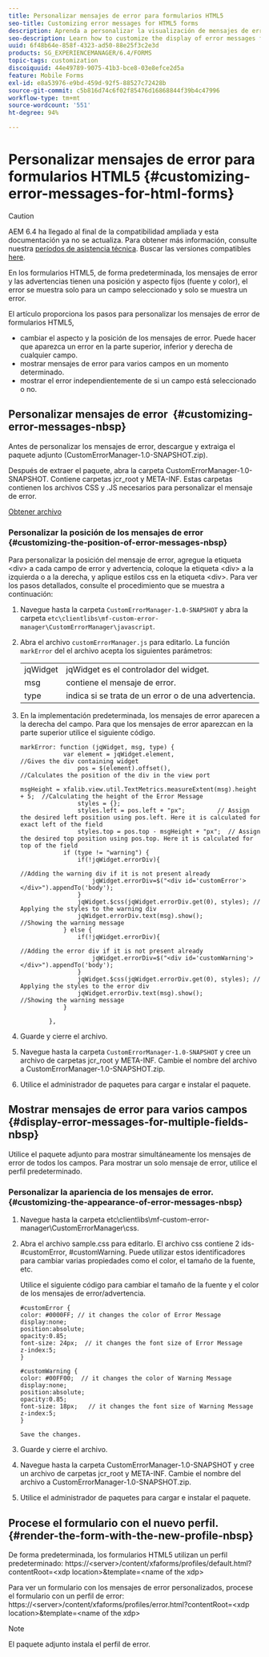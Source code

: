 ```yaml
---
title: Personalizar mensajes de error para formularios HTML5
seo-title: Customizing error messages for HTML5 forms
description: Aprenda a personalizar la visualización de mensajes de error para formularios HTML5, incluido cómo cambiar su posición y apariencia.
seo-description: Learn how to customize the display of error messages for HTML5 forms including how to change their position and appearance.
uuid: 6f48b64e-858f-4323-ad50-88e25f3c2e3d
products: SG_EXPERIENCEMANAGER/6.4/FORMS
topic-tags: customization
discoiquuid: 44e49789-9075-41b3-bce8-03e8efce2d5a
feature: Mobile Forms
exl-id: e8a53976-e9bd-459d-92f5-88527c72428b
source-git-commit: c5b816d74c6f02f85476d16868844f39b4c47996
workflow-type: tm+mt
source-wordcount: '551'
ht-degree: 94%

---
```


# Personalizar mensajes de error para formularios HTML5 {#customizing-error-messages-for-html-forms}

>[!CAUTION]
>
>AEM 6.4 ha llegado al final de la compatibilidad ampliada y esta documentación ya no se actualiza. Para obtener más información, consulte nuestra [períodos de asistencia técnica](https://helpx.adobe.com/es/support/programs/eol-matrix.html). Buscar las versiones compatibles [here](https://experienceleague.adobe.com/docs/).

En los formularios HTML5, de forma predeterminada, los mensajes de error y las advertencias tienen una posición y aspecto fijos (fuente y color), el error se muestra solo para un campo seleccionado y solo se muestra un error.

El artículo proporciona los pasos para personalizar los mensajes de error de formularios HTML5,

* cambiar el aspecto y la posición de los mensajes de error. Puede hacer que aparezca un error en la parte superior, inferior y derecha de cualquier campo.
* mostrar mensajes de error para varios campos en un momento determinado.
* mostrar el error independientemente de si un campo está seleccionado o no.

## Personalizar mensajes de error  {#customizing-error-messages-nbsp}

Antes de personalizar los mensajes de error, descargue y extraiga el paquete adjunto (CustomErrorManager-1.0-SNAPSHOT.zip).

Después de extraer el paquete, abra la carpeta CustomErrorManager-1.0-SNAPSHOT. Contiene carpetas jcr_root y META-INF. Estas carpetas contienen los archivos CSS y .JS necesarios para personalizar el mensaje de error.

[Obtener archivo](assets/customerrormanager-1.0-snapshot.zip)

### Personalizar la posición de los mensajes de error  {#customizing-the-position-of-error-messages-nbsp}

Para personalizar la posición del mensaje de error, agregue la etiqueta &lt;div> a cada campo de error y advertencia, coloque la etiqueta &lt;div> a la izquierda o a la derecha, y aplique estilos css en la etiqueta &lt;div>. Para ver los pasos detallados, consulte el procedimiento que se muestra a continuación:

1. Navegue hasta la carpeta `CustomErrorManager-1.0-SNAPSHOT` y abra la carpeta `etc\clientlibs\mf-custom-error-manager\CustomErrorManager\javascript`.
1. Abra el archivo `customErrorManager.js` para editarlo. La función `markError` del el archivo acepta los siguientes parámetros:

   |  |  |
   |---|---|
   | jqWidget | jqWidget es el controlador del widget. |
   | msg | contiene el mensaje de error. |
   | type | indica si se trata de un error o de una advertencia. |

1. En la implementación predeterminada, los mensajes de error aparecen a la derecha del campo. Para que los mensajes de error aparezcan en la parte superior utilice el siguiente código.

   ```
   markError: function (jqWidget, msg, type) {
               var element = jqWidget.element,                                //Gives the div containing widget
                   pos = $(element).offset(),                          //Calculates the position of the div in the view port
                                                                   msgHeight = xfalib.view.util.TextMetrics.measureExtent(msg).height + 5;  //Calculating the height of the Error Message
                   styles = {};
                   styles.left = pos.left + "px";         // Assign the desired left position using pos.left. Here it is calculated for exact left of the field 
                   styles.top = pos.top - msgHeight + "px";  // Assign the desired top position using pos.top. Here it is calculated for top of the field 
               if (type != "warning") {
                   if(!jqWidget.errorDiv){
                                                                                   //Adding the warning div if it is not present already
                       jqWidget.errorDiv=$("<div id='customError'></div>").appendTo('body');
                   }
                   jqWidget.$css(jqWidget.errorDiv.get(0), styles); // Applying the styles to the warning div
                   jqWidget.errorDiv.text(msg).show();                     //Showing the warning message
               } else {
                   if(!jqWidget.errorDiv){
                                                                                   //Adding the error div if it is not present already
                       jqWidget.errorDiv=$("<div id='customWarning'></div>").appendTo('body');
                   }
                   jqWidget.$css(jqWidget.errorDiv.get(0), styles); // Applying the styles to the error div
                   jqWidget.errorDiv.text(msg).show();                     //Showing the warning message
               }
   
           },
   ```

1. Guarde y cierre el archivo.
1. Navegue hasta la carpeta `CustomErrorManager-1.0-SNAPSHOT` y cree un archivo de carpetas jcr_root y META-INF. Cambie el nombre del archivo a CustomErrorManager-1.0-SNAPSHOT.zip.
1. Utilice el administrador de paquetes para cargar e instalar el paquete.

## Mostrar mensajes de error para varios campos  {#display-error-messages-for-multiple-fields-nbsp}

Utilice el paquete adjunto para mostrar simultáneamente los mensajes de error de todos los campos. Para mostrar un solo mensaje de error, utilice el perfil predeterminado.

### Personalizar la apariencia de los mensajes de error.  {#customizing-the-appearance-of-error-messages-nbsp}

1. Navegue hasta la carpeta etc\clientlibs\mf-custom-error-manager\CustomErrorManager\css.

1. Abra el archivo sample.css para editarlo. El archivo css contiene 2 ids- #customError, #customWarning. Puede utilizar estos identificadores para cambiar varias propiedades como el color, el tamaño de la fuente, etc.

   Utilice el siguiente código para cambiar el tamaño de la fuente y el color de los mensajes de error/advertencia.

   ```
   #customError {
   color: #0000FF; // it changes the color of Error Message
   display:none;
   position:absolute;
   opacity:0.85;
   font-size: 24px;  // it changes the font size of Error Message
   z-index:5;
   }
   
   #customWarning {
   color: #00FF00;  // it changes the color of Warning Message
   display:none;
   position:absolute;
   opacity:0.85;
   font-size: 18px;   // it changes the font size of Warning Message
   z-index:5;
   }
   
   Save the changes.
   ```

1. Guarde y cierre el archivo.
1. Navegue hasta la carpeta CustomErrorManager-1.0-SNAPSHOT y cree un archivo de carpetas jcr_root y META-INF. Cambie el nombre del archivo a CustomErrorManager-1.0-SNAPSHOT.zip.
1. Utilice el administrador de paquetes para cargar e instalar el paquete.

## Procese el formulario con el nuevo perfil.  {#render-the-form-with-the-new-profile-nbsp}

De forma predeterminada, los formularios HTML5 utilizan un perfil predeterminado: https://&lt;server>/content/xfaforms/profiles/default.html?contentRoot=&lt;xdp location>&amp;template=&lt;name of the xdp>

Para ver un formulario con los mensajes de error personalizados, procese el formulario con un perfil de error: https://&lt;server>/content/xfaforms/profiles/error.html?contentRoot=&lt;xdp location>&amp;template=&lt;name of the xdp>

>[!NOTE]
>
>El paquete adjunto instala el perfil de error.
